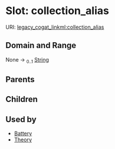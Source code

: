
# Slot: collection_alias



URI: [legacy_cogat_linkml:collection_alias](https://w3id.org/rwblair/legacy-cogat-linkml/collection_alias)


## Domain and Range

None &#8594;  <sub>0..1</sub> [String](types/String.md)

## Parents


## Children


## Used by

 * [Battery](Battery.md)
 * [Theory](Theory.md)
